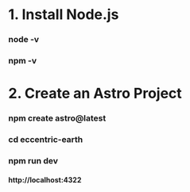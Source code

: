 # 1. Install Node.js
### node -v
### npm -v
# 2. Create an Astro Project
### npm create astro@latest
### cd eccentric-earth
### npm run dev
#### http://localhost:4322
